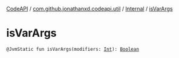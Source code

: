 [CodeAPI](../../index.md) / [com.github.jonathanxd.codeapi.util](../index.md) / [Internal](index.md) / [isVarArgs](.)

# isVarArgs

`@JvmStatic fun isVarArgs(modifiers: `[`Int`](https://kotlinlang.org/api/latest/jvm/stdlib/kotlin/-int/index.html)`): `[`Boolean`](https://kotlinlang.org/api/latest/jvm/stdlib/kotlin/-boolean/index.html)
